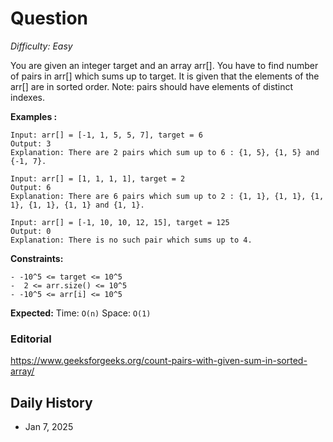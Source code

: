 # Question 

_Difficulty: Easy_

You are given an integer target and an array arr[]. You have to find number of pairs in arr[] which sums up to target. It is given that the elements of the arr[] are in sorted order.
Note: pairs should have elements of distinct indexes. 

**Examples :**
```
Input: arr[] = [-1, 1, 5, 5, 7], target = 6
Output: 3
Explanation: There are 2 pairs which sum up to 6 : {1, 5}, {1, 5} and {-1, 7}.

Input: arr[] = [1, 1, 1, 1], target = 2
Output: 6
Explanation: There are 6 pairs which sum up to 2 : {1, 1}, {1, 1}, {1, 1}, {1, 1}, {1, 1} and {1, 1}.

Input: arr[] = [-1, 10, 10, 12, 15], target = 125
Output: 0
Explanation: There is no such pair which sums up to 4.
```

**Constraints:**
```
- -10^5 <= target <= 10^5
-  2 <= arr.size() <= 10^5
- -10^5 <= arr[i] <= 10^5
```

**Expected:**
Time: `O(n)`
Space: `O(1)`

### Editorial
https://www.geeksforgeeks.org/count-pairs-with-given-sum-in-sorted-array/

## Daily History
- Jan 7, 2025